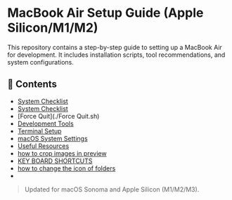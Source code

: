 # MacBook Air Setup Guide (Apple Silicon/M1/M2)

This repository contains a step-by-step guide to setting up a MacBook Air for development. It includes installation scripts, tool recommendations, and system configurations.

## 🧰 Contents
- [System Checklist](./setup-checklist.md)
- [System Checklist](./setup-checklist.md)
- [Force Quit](./Force Quit.sh)
- [Development Tools](./dev-tools.md)
- [Terminal Setup](./terminal-setup.md)
- [macOS System Settings](./mac-settings.md)
- [Useful Resources](./resources.md)
- [how to crop images in preview](./crop-in-preview.md)
- [KEY BOARD SHORTCUTS](./shortcuts)
- [how to change the  icon of folders](./change_icon_of_folders)
- 
> Updated for macOS Sonoma and Apple Silicon (M1/M2/M3).


